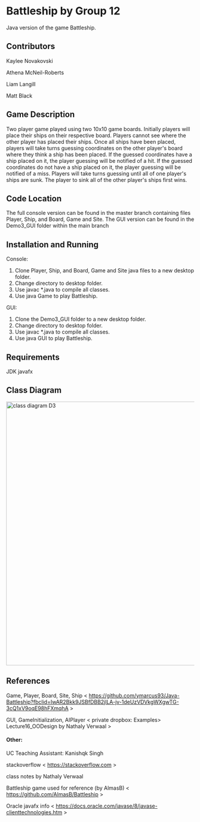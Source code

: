 # Battleship by Group 12 

Java version of the game Battleship.

## Contributors
Kaylee Novakovski

Athena McNeil-Roberts

Liam Langill

Matt Black

## Game Description

Two player game played using two 10x10 game boards. Initially players will place their ships on their respective board. Players cannot see where the other player has placed their ships. Once all ships have been placed, players will take turns guessing coordinates on the other player's board where they think a ship has been placed. If the guessed coordinates have a ship placed on it, the player guessing will be notified of a hit. If the guessed coordinates do not have a ship placed on it, the player guessing will be notified of a miss. Players will take turns guessing until all of one player's ships are sunk. The player to sink all of the other player's ships first wins.

## Code Location 

The full console version can be found in the master branch containing files Player, Ship, and Board, Game and Site. 
The GUI version can be found in the Demo3_GUI folder within the main branch

## Installation and Running 

Console:
1. Clone Player, Ship, and Board, Game and Site java files to a new desktop folder.
2. Change directory to desktop folder.
3. Use javac *.java to compile all classes.
4. Use java Game to play Battleship.

GUI:
1. Clone the Demo3_GUI folder to a new desktop folder.
2. Change directory to desktop folder.
3. Use javac *.java to compile all classes.
4. Use java GUI to play Battleship.

## Requirements

JDK
javafx

## Class Diagram

<img width="705" alt="class diagram D3" src="https://user-images.githubusercontent.com/47372331/54896036-d3a70280-4e87-11e9-8e21-73be63f3303b.png">

## References

Game, Player, Board, Site, Ship < https://github.com/ymarcus93/Java-Battleship?fbclid=IwAR2Bkk9JSBfDBB2jlLA-jv-1deUzVDVkgWXgwTG-3cQ1xV9oqE98hFXmqhA >

GUI, GameInitialization, AIPlayer < private dropbox:  Examples> Lecture16_OODesign by Nathaly Verwaal >

#### Other:

UC Teaching Assistant: Kanishqk Singh

stackoverflow < https://stackoverflow.com >

class notes by Nathaly Verwaal

Battleship game used for reference (by AlmasB) < https://github.com/AlmasB/Battleship >

Oracle javafx info < https://docs.oracle.com/javase/8/javase-clienttechnologies.htm >


